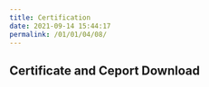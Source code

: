 ```yaml
---
title: Certification
date: 2021-09-14 15:44:17
permalink: /01/01/04/08/
---
```

## Certificate and Ceport Download



